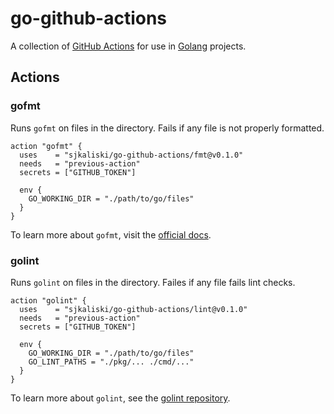 # go-github-actions

A collection of [GitHub Actions](https://github.com/features/actions) for use in [Golang](https://golang.org/) projects.

## Actions

### gofmt

Runs `gofmt` on files in the directory. Fails if any file is not properly formatted.

```hcl
action "gofmt" {
  uses    = "sjkaliski/go-github-actions/fmt@v0.1.0"
  needs   = "previous-action"
  secrets = ["GITHUB_TOKEN"]

  env {
    GO_WORKING_DIR = "./path/to/go/files"
  }
}
```

To learn more about `gofmt`, visit the [official docs](https://golang.org/cmd/gofmt/).

### golint

Runs `golint` on files in the directory. Failes if any file fails lint checks.

```hcl
action "golint" {
  uses    = "sjkaliski/go-github-actions/lint@v0.1.0"
  needs   = "previous-action"
  secrets = ["GITHUB_TOKEN"]

  env {
    GO_WORKING_DIR = "./path/to/go/files"
    GO_LINT_PATHS = "./pkg/... ./cmd/..."
  }
}
```

To learn more about `golint`, see the [golint repository](https://github.com/golang/lint/).
